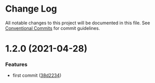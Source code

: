 # Change Log

All notable changes to this project will be documented in this file.
See [Conventional Commits](https://conventionalcommits.org) for commit guidelines.

# 1.2.0 (2021-04-28)


### Features

* first commit ([38d2234](https://github.com/gradinarot/lerna/commit/38d2234905fc65318f0ac594ce0c19a90d98fe9e))
